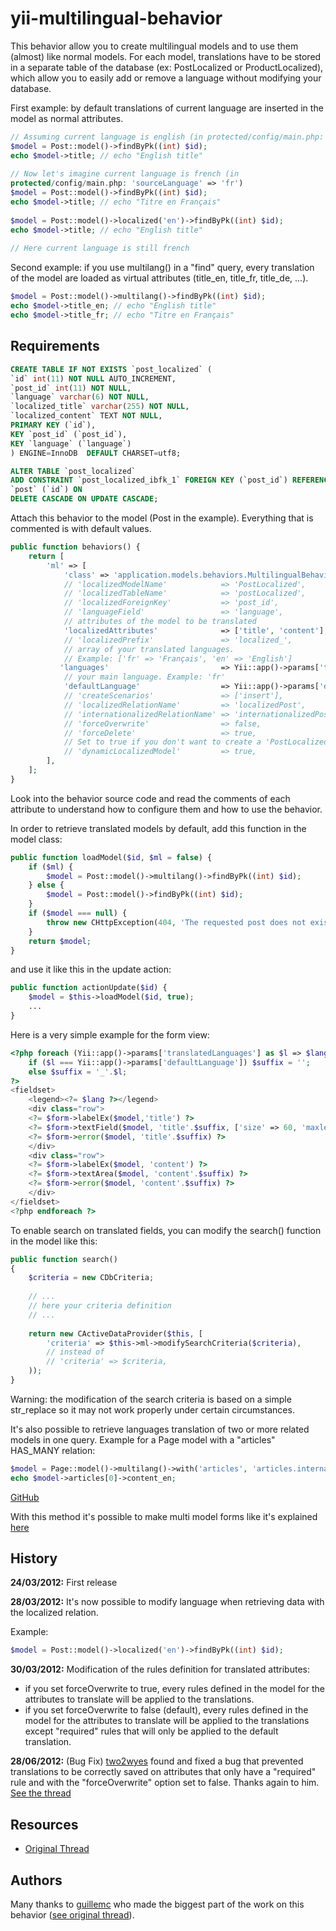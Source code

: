 yii-multilingual-behavior
=========================

This behavior allow you to create multilingual models and to use them
(almost) like normal models. For each model, translations have to be
stored in a separate table of the database (ex: PostLocalized or
ProductLocalized), which allow you to easily add or remove a language without
modifying your database.

First example: by default translations of current language are inserted
in the model as normal attributes.


```php
// Assuming current language is english (in protected/config/main.php: 'sourceLanguage' => 'en')
$model = Post::model()->findByPk((int) $id);
echo $model->title; // echo "English title"
 
// Now let's imagine current language is french (in
protected/config/main.php: 'sourceLanguage' => 'fr')
$model = Post::model()->findByPk((int) $id);
echo $model->title; // echo "Titre en Français"
 
$model = Post::model()->localized('en')->findByPk((int) $id);
echo $model->title; // echo "English title"
 
// Here current language is still french
```


Second example: if you use multilang() in a "find" query, every
translation of the model are loaded as virtual attributes (title_en,
title_fr, title_de, ...).


```php
$model = Post::model()->multilang()->findByPk((int) $id);
echo $model->title_en; // echo "English title"
echo $model->title_fr; // echo "Titre en Français"
```


Requirements
------------


```sql
CREATE TABLE IF NOT EXISTS `post_localized` (
`id` int(11) NOT NULL AUTO_INCREMENT,
`post_id` int(11) NOT NULL,
`language` varchar(6) NOT NULL,
`localized_title` varchar(255) NOT NULL,
`localized_content` TEXT NOT NULL,
PRIMARY KEY (`id`),
KEY `post_id` (`post_id`),
KEY `language` (`language`)
) ENGINE=InnoDB  DEFAULT CHARSET=utf8;

ALTER TABLE `post_localized`
ADD CONSTRAINT `post_localized_ibfk_1` FOREIGN KEY (`post_id`) REFERENCES
`post` (`id`) ON
DELETE CASCADE ON UPDATE CASCADE;
```


Attach this behavior to the model (Post in the example). Everything that
is commented is with default values.


```php
public function behaviors() {
    return [
        'ml' => [
            'class' => 'application.models.behaviors.MultilingualBehavior',
            // 'localizedModelName'            => 'PostLocalized',
            // 'localizedTableName'            => 'postLocalized',
            // 'localizedForeignKey'           => 'post_id',
            // 'languageField'                 => 'language',
            // attributes of the model to be translated
            'localizedAttributes'              => ['title', 'content'],
            // 'localizedPrefix'               => 'localized_',
            // array of your translated languages.
            // Example: ['fr' => 'Français', 'en' => 'English'] 
           'languages'                         => Yii::app()->params['translatedLanguages'],
            // your main language. Example: 'fr'
            'defaultLanguage'                  => Yii::app()->params['defaultLanguage'],
            // 'createScenarios'               => ['insert'],
            // 'localizedRelationName'         => 'localizedPost',
            // 'internationalizedRelationName' => 'internationalizedPost',
            // 'forceOverwrite'                => false,
            // 'forceDelete'                   => true, 
            // Set to true if you don't want to create a 'PostLocalized.php' in your models folder
            // 'dynamicLocalizedModel'         => true,
        ],
    ];
}
```


Look into the behavior source code and read the comments of each
attribute to understand how to configure them and how to use the
behavior.

In order to retrieve translated models by default, add this function in
the model class:


```php
public function loadModel($id, $ml = false) {
    if ($ml) {
        $model = Post::model()->multilang()->findByPk((int) $id);
    } else {
        $model = Post::model()->findByPk((int) $id);
    }
    if ($model === null) {
        throw new CHttpException(404, 'The requested post does not exist.');
    }
    return $model;
}
```


and use it like this in the update action:


```php
public function actionUpdate($id) {
    $model = $this->loadModel($id, true);
    ...
}
```


Here is a very simple example for the form view: 


```php
<?php foreach (Yii::app()->params['translatedLanguages'] as $l => $lang):
    if ($l === Yii::app()->params['defaultLanguage']) $suffix = '';
    else $suffix = '_'.$l;
?>
<fieldset>
    <legend><?= $lang ?></legend> 
    <div class="row">
    <?= $form->labelEx($model,'title') ?>
    <?= $form->textField($model, 'title'.$suffix, ['size' => 60, 'maxlength' => 255]) ?>
    <?= $form->error($model, 'title'.$suffix) ?>
    </div>
    <div class="row">
    <?= $form->labelEx($model, 'content') ?>
    <?= $form->textArea($model, 'content'.$suffix) ?>
    <?= $form->error($model, 'content'.$suffix) ?>
    </div>
</fieldset>
<?php endforeach ?>
```


To enable search on translated fields, you can modify the search()
function in the model like this:


```php
public function search()
{
    $criteria = new CDbCriteria;
 
    // ...
    // here your criteria definition
    // ...
 
    return new CActiveDataProvider($this, [
        'criteria' => $this->ml->modifySearchCriteria($criteria),
        // instead of
        // 'criteria' => $criteria,
    ));
}
```


Warning: the modification of the search criteria is based on a simple
str_replace so it may not work properly under certain circumstances.

It's also possible to retrieve languages translation of two or more
related models in one query. Example for a Page model with a "articles"
HAS_MANY relation: 


```php
$model = Page::model()->multilang()->with('articles', 'articles.internationalizedArticle')->findByPk((int) $id);
echo $model->articles[0]->content_en;
```


[GitHub](http://github.com)

With this method it's possible to make multi model forms like it's
explained [here](http://www.yiiframework.com/wiki/19/how-to-use-a-single-form-to-collect-data-for-two-or-more-models/)


History
-------

**24/03/2012:** First release

**28/03/2012:** It's now possible to modify language when retrieving
data with the localized relation.

Example:


```php
$model = Post::model()->localized('en')->findByPk((int) $id);
```


**30/03/2012:** Modification of the rules definition for translated
attributes:

* if you set forceOverwrite to true, every rules defined in the model
  for the attributes to translate will be applied to the translations.
* if you set forceOverwrite to false (default), every rules defined in
  the model for the attributes to translate will be applied to the
  translations except "required" rules that will only be applied to the
  default translation.

**28/06/2012:** (Bug Fix)
[two2wyes](http://www.yiiframework.com/forum/index.php/topic/4888-multilingual-models/page__view__findpost__p__155755) found and fixed a bug that prevented translations to be correctly saved on attributes that only have a "required" rule and with the "forceOverwrite" option set to false. Thanks again to him. [See the thread](http://www.yiiframework.com/forum/index.php/topic/4888-multilingual-models/page__view__findpost__p__155755)


Resources
---------

* [Original
  Thread](http://www.yiiframework.com/forum/index.php/topic/4888-multilingual-models/)


Authors
-------

Many thanks to [guillemc](http://www.yiiframework.com/user/2677) who made the biggest part of the work on this behavior ([see original thread](http://www.yiiframework.com/forum/index.php/topic/4888-multilingual-models/)).
